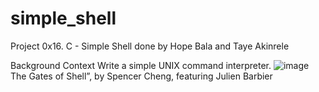 # simple_shell
Project 0x16. C - Simple Shell done by Hope Bala and Taye Akinrele

Background Context
Write a simple UNIX command interpreter.
![image](https://github.com/Racta-1/simple_shell/assets/36778872/306ce21a-1b34-4b36-9b0e-9d540ec3e719)
The Gates of Shell”, by Spencer Cheng, featuring Julien Barbier
